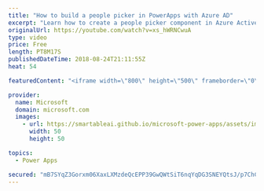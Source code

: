 ```yaml
---
title: "How to build a people picker in PowerApps with Azure AD"
excerpt: "Learn how to create a people picker component in Azure Active Directory in PowerApps. Dive deep into the Out of Office sample app allowing you to set your out-of-office message and clear out your calendar for the duration of your absence. Test it out!   Learn more: https://web.powerapps.com/home?sampleapp_preview=outofoffice"
originalUrl: https://youtube.com/watch?v=xs_hWRNCwuA
type: video
price: Free
length: PT8M17S
publishedDateTime: 2018-08-24T21:11:55Z
heat: 54

featuredContent: "<iframe width=\"800\" height=\"500\" frameborder=\"0\" src=\"https://www.youtube.com/embed/xs_hWRNCwuA\" allow=\"accelerometer; autoplay; encrypted-media; gyroscope; picture-in-picture\" allowfullscreen></iframe>"

provider:
  name: Microsoft
  domain: microsoft.com
  images:
    - url: https://smartableai.github.io/microsoft-power-apps/assets/images/organizations/microsoft.com-50x50.jpg
      width: 50
      height: 50

topics:
  - Power Apps

secured: "mB7SYqZ3Gorxm06XaxLXMzdeQcEPP39GwQWtSiT6nqYqDG3SNEYQtsJ/p7ChCXSgvJL/4ssx9/WNLL36Ke/9+BEZX81qypBLIcUthcEnelmwQzn+YFGlvaZHJy40J13inNjcEglaO49qpj1d3Uc8ioagNLzNKl+tD7PQnYM2Ggy8c5BZh+/O48y720bDvUZv/bIv/qbKSc28xZZBItvqaTOB2a3gGyabRs69DwnSjwg/GOzVG/SQytI4MpOm3QlHEi4/dWke0sUcp407/6aEns5xiLQMzT5V6E9ltGy1eHeXXBRtIkaJ1yx6KsxTUsje/iWty56n4mpqtRYrteJXHUVbIXjSRvS6VCgjePoKCsUmGPF8u+CDiG9Tn+QTdnYE7Fh15zclxsvS44WK899TCw==;9FqVi+C0twOW1LFG0mmPVw=="
---
```


